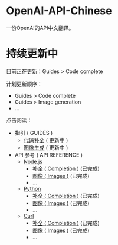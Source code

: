 # OpenAI-API-Chinese
一份OpenAI的API中文翻译。

# 持续更新中
目前正在更新：Guides > Code complete

计划更新顺序：
- Guides > Code complete
- Guides > Image generation
- ...

点击阅读：
- 指引 ( GUIDES )
  - [代码补全](./%E6%8C%87%E5%BC%95/%E4%BB%A3%E7%A0%81%E8%A1%A5%E5%85%A8.md) ( 更新中 )
  - [图像生成](./%E6%8C%87%E5%BC%95/%E5%9B%BE%E5%83%8F%E7%94%9F%E6%88%90.md) ( 更新中 )
- API 参考 ( API REFERENCE )
  - [Node.js](./API%E5%8F%82%E8%80%83/API%E5%8F%82%E8%80%83-node.js.md) 
    - [补全 ( Completion )](./API%E5%8F%82%E8%80%83/API%E5%8F%82%E8%80%83-node.js.md#补全 ( Completion )) (已完成)
    - [图像 ( Images )](./API%E5%8F%82%E8%80%83/API%E5%8F%82%E8%80%83-node.js.md#图像 ( Images )) (已完成)
    - ...
  - [Python](./API%E5%8F%82%E8%80%83/API%E5%8F%82%E8%80%83-Python.md)
    - [补全 ( Completion )](./API%E5%8F%82%E8%80%83/API%E5%8F%82%E8%80%83-Python.md#补全 ( Completion )) (已完成)
    - [图像 ( Images )](./API%E5%8F%82%E8%80%83/API%E5%8F%82%E8%80%83-Python.md#图像 ( Images )) (已完成)
    - ...
  - [Curl](./API%E5%8F%82%E8%80%83/API%E5%8F%82%E8%80%83-Curl.md)
    - [补全 ( Completion )](./API%E5%8F%82%E8%80%83/API%E5%8F%82%E8%80%83-Curl.md#补全 ( Completion )) (已完成)
    - [图像 ( Images )](./API%E5%8F%82%E8%80%83/API%E5%8F%82%E8%80%83-Curl.md#图像 ( Images )) (已完成)
    - ...